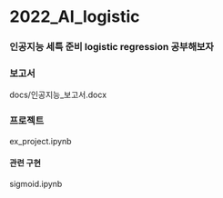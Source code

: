 # 2022_AI_logistic
### 인공지능 세특 준비 logistic regression 공부해보자

### 보고서
docs/인공지능_보고서.docx
### 프로젝트
ex_project.ipynb
#### 관련 구현
sigmoid.ipynb
